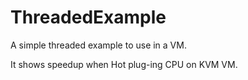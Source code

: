 # ThreadedExample

A simple threaded example to use in a VM. 

It shows speedup when Hot plug-ing CPU on KVM VM.
